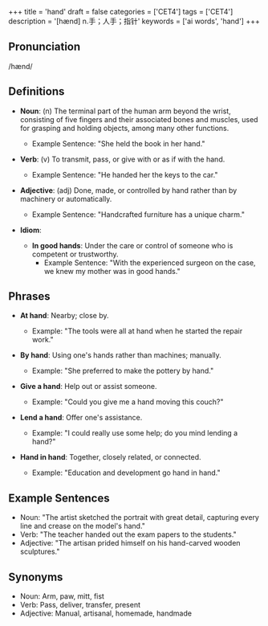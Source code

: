 +++
title = 'hand'
draft = false
categories = ['CET4']
tags = ['CET4']
description = '[hænd] n.手；人手；指针'
keywords = ['ai words', 'hand']
+++

## Pronunciation
/hænd/

## Definitions
- **Noun**: (n) The terminal part of the human arm beyond the wrist, consisting of five fingers and their associated bones and muscles, used for grasping and holding objects, among many other functions.
  - Example Sentence: "She held the book in her hand."
  
- **Verb**: (v) To transmit, pass, or give with or as if with the hand.
  - Example Sentence: "He handed her the keys to the car."
  
- **Adjective**: (adj) Done, made, or controlled by hand rather than by machinery or automatically.
  - Example Sentence: "Handcrafted furniture has a unique charm."

- **Idiom**: 
  - **In good hands**: Under the care or control of someone who is competent or trustworthy.
    - Example Sentence: "With the experienced surgeon on the case, we knew my mother was in good hands."

## Phrases
- **At hand**: Nearby; close by.
  - Example: "The tools were all at hand when he started the repair work."

- **By hand**: Using one's hands rather than machines; manually.
  - Example: "She preferred to make the pottery by hand."

- **Give a hand**: Help out or assist someone.
  - Example: "Could you give me a hand moving this couch?"

- **Lend a hand**: Offer one's assistance.
  - Example: "I could really use some help; do you mind lending a hand?"

- **Hand in hand**: Together, closely related, or connected.
  - Example: "Education and development go hand in hand."

## Example Sentences
- Noun: "The artist sketched the portrait with great detail, capturing every line and crease on the model's hand."
- Verb: "The teacher handed out the exam papers to the students."
- Adjective: "The artisan prided himself on his hand-carved wooden sculptures."

## Synonyms
- Noun: Arm, paw, mitt, fist
- Verb: Pass, deliver, transfer, present
- Adjective: Manual, artisanal, homemade, handmade
